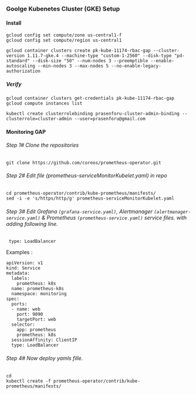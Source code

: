### Goolge Kubenetes Cluster (GKE) Setup

#### Install

```
gcloud config set compute/zone us-central1-f
gcloud config set compute/region us-central1

gcloud container clusters create pk-kube-11174-rbac-gap --cluster-version 1.11.7-gke.4 --machine-type "custom-1-2560" --disk-type "pd-standard" --disk-size "50" --num-nodes 3 --preemptible --enable-autoscaling --min-nodes 3 --max-nodes 5 --no-enable-legacy-authorization
```

##### Verify

```
gcloud container clusters get-credentials pk-kube-11174-rbac-gap
gcloud compute instances list

kubectl create clusterrolebinding prasenforu-cluster-admin-binding --clusterrole=cluster-admin --user=prasenforu@gmail.com
```


#### Monitoring GAP

###### Step 1# Clone the repositories

```git clone https://github.com/coreos/prometheus-operator.git```

###### Step 2# Edit file (prometheus-serviceMonitorKubelet.yaml) in repo

```
cd prometheus-operator/contrib/kube-prometheus/manifests/
sed -i -e 's/https/http/g' prometheus-serviceMonitorKubelet.yaml
```

###### Step 3# Edit Grafana ```(grafana-service.yaml)```, Alertmanager ```(alertmanager-service.yaml)``` & Prometheus ```(prometheus-service.yaml)``` service files. with adding following line.

``` type: LoadBalancer```

Examples :

```
apiVersion: v1
kind: Service
metadata:
  labels:
    prometheus: k8s
  name: prometheus-k8s
  namespace: monitoring
spec:
  ports:
  - name: web
    port: 9090
    targetPort: web
  selector:
    app: prometheus
    prometheus: k8s
  sessionAffinity: ClientIP
  type: LoadBalancer
```

###### Step 4# Now deploy yamls fille.

```
cd
kubectl create -f prometheus-operator/contrib/kube-prometheus/manifests/
```

